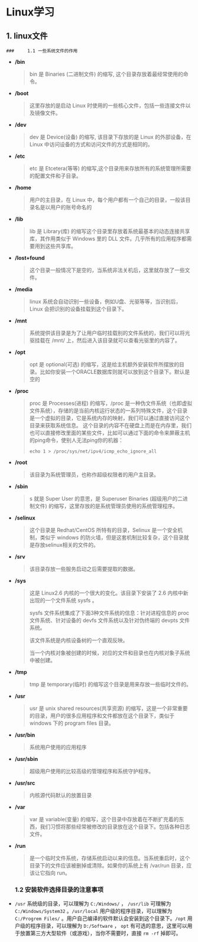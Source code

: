 # Linux学习

## 1. linux文件

	### 	1.1 一些系统文件的作用	

   - **/bin**

     > bin 是 Binaries (二进制文件) 的缩写, 这个目录存放着最经常使用的命令。

- **/boot**

  > 这里存放的是启动 Linux 时使用的一些核心文件，包括一些连接文件以及镜像文件。

- **/dev**

  > dev 是 Device(设备) 的缩写, 该目录下存放的是 Linux 的外部设备，在 Linux 中访问设备的方式和访问文件的方式是相同的。

- **/etc**

  > etc 是 Etcetera(等等) 的缩写,这个目录用来存放所有的系统管理所需要的配置文件和子目录。

- **/home**

  > 用户的主目录，在 Linux 中，每个用户都有一个自己的目录，一般该目录名是以用户的账号命名的

- **/lib**

  > lib 是 Library(库) 的缩写这个目录里存放着系统最基本的动态连接共享库，其作用类似于 Windows 里的 DLL 文件。几乎所有的应用程序都需要用到这些共享库。

- **/lost+found**

  > 这个目录一般情况下是空的，当系统非法关机后，这里就存放了一些文件。

- **/media**

  > linux 系统会自动识别一些设备，例如U盘、光驱等等，当识别后，Linux 会把识别的设备挂载到这个目录下。

- **/mnt**

  > 系统提供该目录是为了让用户临时挂载别的文件系统的，我们可以将光驱挂载在 /mnt/ 上，然后进入该目录就可以查看光驱里的内容了。

- **/opt**

  > opt 是 optional(可选) 的缩写，这是给主机额外安装软件所摆放的目录。比如你安装一个ORACLE数据库则就可以放到这个目录下。默认是空的

- **/proc**

  > proc 是 Processes(进程) 的缩写，/proc 是一种伪文件系统（也即虚拟文件系统），存储的是当前内核运行状态的一系列特殊文件，这个目录是一个虚拟的目录，它是系统内存的映射，我们可以通过直接访问这个目录来获取系统信息。
  > 这个目录的内容不在硬盘上而是在内存里，我们也可以直接修改里面的某些文件，比如可以通过下面的命令来屏蔽主机的ping命令，使别人无法ping你的机器：
  >
  > ~~~shell
  > echo 1 > /proc/sys/net/ipv4/icmp_echo_ignore_all
  > ~~~

- **/root**

  > 该目录为系统管理员，也称作超级权限者的用户主目录。

- **/sbin**

  > s 就是 Super User 的意思，是 Superuser Binaries (超级用户的二进制文件) 的缩写，这里存放的是系统管理员使用的系统管理程序。

- **/selinux**

  >  这个目录是 Redhat/CentOS 所特有的目录，Selinux 是一个安全机制，类似于 windows 的防火墙，但是这套机制比较复杂，这个目录就是存放selinux相关的文件的。

- **/srv**

  > 该目录存放一些服务启动之后需要提取的数据。

- **/sys**

  > 这是 Linux2.6 内核的一个很大的变化。该目录下安装了 2.6 内核中新出现的一个文件系统 sysfs 。
  >
  > sysfs 文件系统集成了下面3种文件系统的信息：针对进程信息的 proc 文件系统、针对设备的 devfs 文件系统以及针对伪终端的 devpts 文件系统。
  >
  > 该文件系统是内核设备树的一个直观反映。
  >
  > 当一个内核对象被创建的时候，对应的文件和目录也在内核对象子系统中被创建。

- **/tmp**

  > tmp 是 temporary(临时) 的缩写这个目录是用来存放一些临时文件的。

- **/usr**

  > usr 是 unix shared resources(共享资源) 的缩写，这是一个非常重要的目录，用户的很多应用程序和文件都放在这个目录下，类似于 windows 下的 program files 目录。

- **/usr/bin**

  > 系统用户使用的应用程序

- **/usr/sbin**

  > 超级用户使用的比较高级的管理程序和系统守护程序。

- **/usr/src**

  > 内核源代码默认的放置目录

- **/var**

  > var 是 variable(变量) 的缩写，这个目录中存放着在不断扩充着的东西，我们习惯将那些经常被修改的目录放在这个目录下。包括各种日志文件。

- **/run**

  > 是一个临时文件系统，存储系统启动以来的信息。当系统重启时，这个目录下的文件应该被删掉或清除。如果你的系统上有 /var/run 目录，应该让它指向 run。

  ### 1.2 安装软件选择目录的注意事项

- `/usr` 系统级的目录，可以理解为 `C:/Windows/` ， `/usr/lib` 可理解为 `C:/Windows/System32` 。`/usr/local` 用户级的程序目录，可以理解为 `C:/Progrem Files/` 。用户自己编译的软件默认会安装到这个目录下。`/opt` 用户级的程序目录，可以理解为 `D:/Software` ， `opt` 有可选的意思，这里可以用于放置第三方大型软件（或游戏），当你不需要时，直接 `rm -rf` 掉即可。

